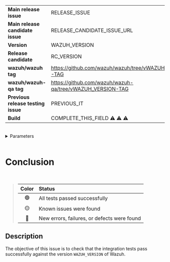 |||
| :--                                   | :--                                                       |
| **Main release issue**                | RELEASE_ISSUE                                             |
| **Main release candidate issue**      | RELEASE_CANDIDATE_ISSUE_URL                               |
| **Version**                           | WAZUH_VERSION                                             |
| **Release candidate**                 | RC_VERSION                                                |
| **wazuh/wazuh tag**                   | https://github.com/wazuh/wazuh/tree/vWAZUH_VERSION-TAG    |
| **wazuh/wazuh-qa tag**                | https://github.com/wazuh/wazuh-qa/tree/vWAZUH_VERSION-TAG |
| **Previous release testing issue**    | PREVIOUS_IT                                               |
| **Build**                             | COMPLETE_THIS_FIELD :warning: :warning: :warning:         |

</br>

<details><summary>Parameters</summary></br>

- `PKG_VERSION`: PKG_VERSION
- `PKG_REVISION`: PKG_REVISION
- `TARGET_REPOSITORY`: TARGET_REPOSITORY
- `QA_REFERENCE`: QA_REFERENCE
- `JENKINS_REFERENCE`: JENKINS_REFERENCE
- `LINUX_OS`: LINUX_OS (MANAGER OS)
- `MODULES`: SELECTED_MODULES

</details>

</br>

# Conclusion

</br>

> |Color|Status |
> |:--:|:--|
> | :green_circle: |All tests passed successfully|
> | :yellow_circle: | Known issues were found |
> | :red_circle: | New errors, failures, or defects were found |


## Description

The objective of this issue is to check that the integration tests pass successfully against the version `WAZUH_VERSION` of Wazuh.
